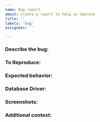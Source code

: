 ```yaml
---
name: Bug report
about: Create a report to help us improve
title: ''
labels: 'bug'
assignees: ''

---
```


### Describe the bug:
<!-- A clear description of the bug -->

### To Reproduce:
<!-- How to get the bug to happen -->

### Expected behavior:
<!-- What should be happening that isn't, or is happening that shouldn't -->

### Database Driver:
<!-- If DB_ADAPTER environment variable is set, what is it set to? -->

### Screenshots:
<!-- If an issue visible from the web UI, please attach a screenshot -->

### Additional context:
<!-- Any additional information that you think might be important -->
